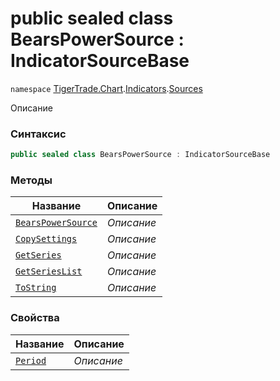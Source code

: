 
# public sealed class BearsPowerSource : IndicatorSourceBase
`namespace` [TigerTrade.Chart](../../../TigerTrade.Chart.md).[Indicators](../../../TigerTrade.Chart/Indicators.md).[Sources](../../../TigerTrade.Chart/Indicators/Sources.md)



Описание

### Синтаксис
```csharp
public sealed class BearsPowerSource : IndicatorSourceBase
```


### Методы
| Название | Описание |
| --- | --- |
| [`BearsPowerSource`](./BearsPowerSource.cs/Методы/BearsPowerSource.md) | *Описание* |
| [`CopySettings`](./BearsPowerSource.cs/Методы/CopySettings.md) | *Описание* |
| [`GetSeries`](./BearsPowerSource.cs/Методы/GetSeries.md) | *Описание* |
| [`GetSeriesList`](./BearsPowerSource.cs/Методы/GetSeriesList.md) | *Описание* |
| [`ToString`](./BearsPowerSource.cs/Методы/ToString.md) | *Описание* |

### Свойства
| Название | Описание |
| --- | --- |
| [`Period`](./BearsPowerSource.cs/Свойства/Period.md) | *Описание* |



